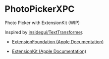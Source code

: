 # PhotoPickerXPC

Photo Picker with ExtensionKit (WIP)

Inspired by [insidegui/TextTransformer](https://github.com/insidegui/TextTransformer).

- [ExtensionFoundation (Apple Documentation)](https://developer.apple.com/documentation/extensionfoundation)

- [ExtensionKit (Apple Documentation)](https://developer.apple.com/documentation/extensionkit)

